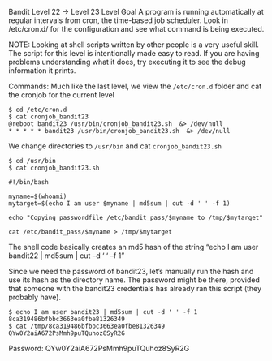 Bandit Level 22 → Level 23
Level Goal
A program is running automatically at regular intervals from cron, the time-based job scheduler. Look in /etc/cron.d/ for the configuration and see what command is being executed.

NOTE: Looking at shell scripts written by other people is a very useful skill. The script for this level is intentionally made easy to read. If you are having problems understanding what it does, try executing it to see the debug information it prints.

Commands:
Much like the last level, we view the ```/etc/cron.d``` folder and cat the cronjob for the current level
```
$ cd /etc/cron.d
$ cat cronjob_bandit23
@reboot bandit23 /usr/bin/cronjob_bandit23.sh  &> /dev/null
* * * * * bandit23 /usr/bin/cronjob_bandit23.sh  &> /dev/null
```

We change directories to ```/usr/bin``` and cat ```cronjob_bandit23.sh```
```
$ cd /usr/bin
$ cat cronjob_bandit23.sh

#!/bin/bash

myname=$(whoami)
mytarget=$(echo I am user $myname | md5sum | cut -d ' ' -f 1)

echo "Copying passwordfile /etc/bandit_pass/$myname to /tmp/$mytarget"

cat /etc/bandit_pass/$myname > /tmp/$mytarget
```

The shell code basically creates an md5 hash of the string “echo I am user bandit22 | md5sum | cut –d ‘ ‘ –f 1”

Since we need the password of bandit23, let’s manually run the hash and use its hash as the directory name. The password might be there, provided that someone with the bandit23 credentials has already ran this script (they probably have).

```
$ echo I am user bandit23 | md5sum | cut -d ' ' -f 1
8ca319486bfbbc3663ea0fbe81326349
$ cat /tmp/8ca319486bfbbc3663ea0fbe81326349
QYw0Y2aiA672PsMmh9puTQuhoz8SyR2G
```

Password:
QYw0Y2aiA672PsMmh9puTQuhoz8SyR2G